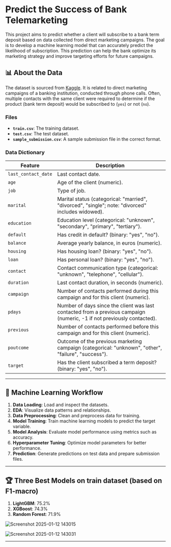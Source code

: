 # Predict the Success of Bank Telemarketing

This project aims to predict whether a client will subscribe to a bank term deposit based on data collected from direct marketing campaigns. The goal is to develop a machine learning model that can accurately predict the likelihood of subscription. This prediction can help the bank optimize its marketing strategy and improve targeting efforts for future campaigns.

## 📊 About the Data

The dataset is sourced from [Kaggle](https://www.kaggle.com/competitions/predict-the-success-of-bank-telemarketing/data). It is related to direct marketing campaigns of a banking institution, conducted through phone calls. Often, multiple contacts with the same client were required to determine if the product (bank term deposit) would be subscribed to (`yes`) or not (`no`).

### Files
- **`train.csv`**: The training dataset.
- **`test.csv`**: The test dataset.
- **`sample_submission.csv`**: A sample submission file in the correct format.

### Data Dictionary
| **Feature**       | **Description**                                                                                  |
|--------------------|--------------------------------------------------------------------------------------------------|
| `last_contact_date` | Last contact date.                                                                              |
| `age`              | Age of the client (numeric).                                                                     |
| `job`              | Type of job.                                                                                     |
| `marital`          | Marital status (categorical: "married", "divorced", "single"; note: "divorced" includes widowed). |
| `education`        | Education level (categorical: "unknown", "secondary", "primary", "tertiary").                    |
| `default`          | Has credit in default? (binary: "yes", "no").                                                    |
| `balance`          | Average yearly balance, in euros (numeric).                                                     |
| `housing`          | Has housing loan? (binary: "yes", "no").                                                        |
| `loan`             | Has personal loan? (binary: "yes", "no").                                                       |
| `contact`          | Contact communication type (categorical: "unknown", "telephone", "cellular").                   |
| `duration`         | Last contact duration, in seconds (numeric).                                                    |
| `campaign`         | Number of contacts performed during this campaign and for this client (numeric).                |
| `pdays`            | Number of days since the client was last contacted from a previous campaign (numeric, -1 if not previously contacted). |
| `previous`         | Number of contacts performed before this campaign and for this client (numeric).                |
| `poutcome`         | Outcome of the previous marketing campaign (categorical: "unknown", "other", "failure", "success"). |
| `target`           | Has the client subscribed a term deposit? (binary: "yes", "no").                                 |

---

## 🤖 Machine Learning Workflow

1. **Data Loading**: Load and inspect the datasets.
2. **EDA**: Visualize data patterns and relationships.
3. **Data Preprocessing**: Clean and preprocess data for training.
4. **Model Training**: Train machine learning models to predict the target variable.
5. **Model Analysis**: Evaluate model performance using metrics such as accuracy.
6. **Hyperparameter Tuning**: Optimize model parameters for better performance.
7. **Prediction**: Generate predictions on test data and prepare submission files.

---


## 🏆 Three Best Models on train dataset (based on F1-macro)

1. **LightGBM**: 75.2%
2. **XGBoost**: 74.3%
3. **Random Forest**: 71.9%


![Screenshot 2025-01-12 143015](https://github.com/user-attachments/assets/fb2fcf4e-3f44-4f4a-87b1-922599b00433)


![Screenshot 2025-01-12 143031](https://github.com/user-attachments/assets/b161343c-02a5-45cd-9ea5-d1c395418a43)

---
